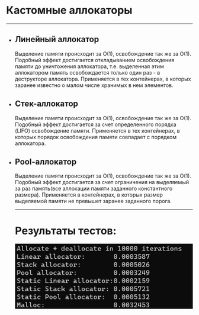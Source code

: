 <h1>Кастомные аллокаторы</h1>
<hr>
<ul>
  <li>
    <h2>Линейный аллокатор</h2>
    Выделение памяти происходит за О(1), освобождение так же за О(1).
    Подобный эффект достигается откладыванием освобождения памяти до уничтожения аллокатора, т.е. выделенная этим аллокатором память освобождается только один раз - в деструкторе аллокатора. 
    Применяется в тех контейнерах, в которых заранее известно о малом числе хранимых в нем элементов.
  </li>
  <li>
    <h2>Стек-аллокатор</h2>
    Выделение памяти происходит за О(1), освобождение так же за О(1).
    Подобный эффект достигается за счет определенного порядка (LIFO) освобождение памяти. Применяется в тех контейнерах, в которых порядок освобождения памяти совпадает с порядком аллокатора.
  </li>
  <li>
    <h2>Pool-аллокатор</h2>
    Выделение памяти происходит за О(1), освобождение так же за О(1).
    Подобный эффект достигается за счет ограничения на выделяемый за раз память(все аллокации памяти заданного константного размера). Применяется в контейнерах, в которых размер выделяемой
    памяти не превышет заранее заданного порога.
  </li>
<hr>
<h1>Результаты тестов:</h1>
<img src="result.png">
</ul>
